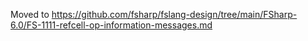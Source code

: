 Moved to https://github.com/fsharp/fslang-design/tree/main/FSharp-6.0/FS-1111-refcell-op-information-messages.md